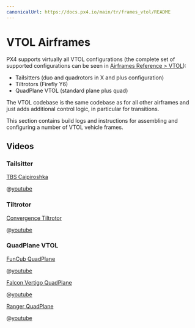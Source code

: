 ```yaml
---
canonicalUrl: https://docs.px4.io/main/tr/frames_vtol/README
---
```


# VTOL Airframes

PX4 supports virtually all VTOL configurations (the complete set of supported configurations can be seen in [Airframes Reference > VTOL](../airframes/airframe_reference.md#vtol)):

- Tailsitters (duo and quadrotors in X and plus configuration)
- Tiltrotors (Firefly Y6)
- QuadPlane VTOL (standard plane plus quad)

The VTOL codebase is the same codebase as for all other airframes and just adds additional control logic, in particular for transitions.

This section contains build logs and instructions for assembling and configuring a number of VTOL vehicle frames.

## Videos

### Tailsitter

[TBS Caipiroshka](../frames_vtol/vtol_tailsitter_caipiroshka_pixracer.md)

@[youtube](https://www.youtube.com/watch?v=acG0aTuf3f8&vq=hd720)

### Tiltrotor

[Convergence Tiltrotor](../frames_vtol/vtol_tiltrotor_eflite_convergence_pixfalcon.md)

@[youtube](https://youtu.be/E61P2f2WPNU)

### QuadPlane VTOL

[FunCub QuadPlane](../frames_vtol/vtol_quadplane_fun_cub_vtol_pixhawk.md)

@[youtube](https://www.youtube.com/watch?v=4K8yaa6A0ks&vq=hd720)

[Falcon Vertigo QuadPlane](../frames_vtol/vtol_quadplane_falcon_vertigo_hybrid_rtf_dropix.md)

@[youtube](https://youtu.be/h7OHTigtU0s)

[Ranger QuadPlane](../frames_vtol/vtol_quadplane_volantex_ranger_ex_pixhawk.md)

@[youtube](https://www.youtube.com/watch?v=7tGXkW6d3sA&vq=hd720)